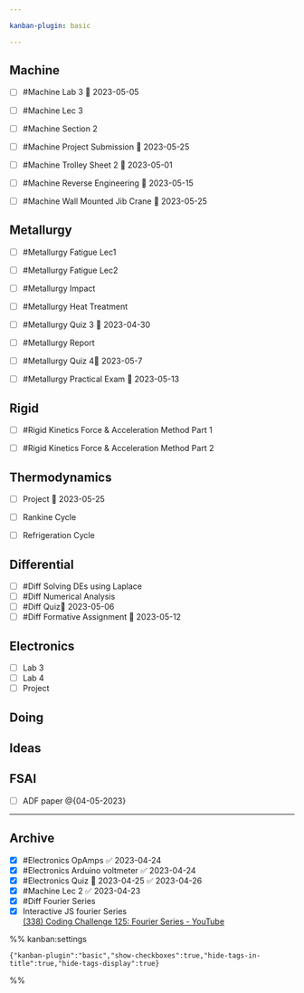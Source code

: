 ```yaml
---

kanban-plugin: basic

---
```


## Machine

- [ ] #Machine Lab 3 📅 2023-05-05
- [ ] #Machine Lec 3
- [ ] #Machine Section 2
- [ ] #Machine Project Submission 📅 2023-05-25
- [ ] #Machine Trolley Sheet 2 📅 2023-05-01
- [ ] #Machine Reverse Engineering 📅 2023-05-15
- [ ] #Machine Wall Mounted Jib Crane 📅 2023-05-25


## Metallurgy

- [ ] #Metallurgy Fatigue Lec1
- [ ] #Metallurgy Fatigue Lec2
- [ ] #Metallurgy  Impact
- [ ] #Metallurgy Heat Treatment
- [ ] #Metallurgy Quiz 3 📅 2023-04-30
- [ ] #Metallurgy Report
- [ ] #Metallurgy Quiz 4📅 2023-05-7
- [ ] #Metallurgy Practical Exam 📅 2023-05-13


## Rigid

- [ ] #Rigid Kinetics Force & Acceleration Method Part 1
- [ ] #Rigid Kinetics Force & Acceleration Method Part 2


## Thermodynamics

- [ ] Project 📅 2023-05-25
- [ ] Rankine Cycle
- [ ] Refrigeration Cycle


## Differential

- [ ] #Diff Solving DEs using Laplace
- [ ] #Diff Numerical Analysis
- [ ] #Diff Quiz📅 2023-05-06
- [ ] #Diff Formative Assignment 📅 2023-05-12

## Electronics
- [ ] Lab 3
- [ ] Lab 4
- [ ] Project

## Doing



## Ideas



## FSAI

- [ ] ADF paper @{04-05-2023}


***

## Archive

- [x] #Electronics OpAmps ✅ 2023-04-24
- [x] #Electronics Arduino voltmeter ✅ 2023-04-24
- [x] #Electronics Quiz 📅 2023-04-25 ✅ 2023-04-26
- [x] #Machine Lec 2 ✅ 2023-04-23
- [x] #Diff Fourier Series
- [x] Interactive JS fourier Series<br>[(338) Coding Challenge 125: Fourier Series - YouTube](https://www.youtube.com/watch?v=Mm2eYfj0SgA)

%% kanban:settings
```
{"kanban-plugin":"basic","show-checkboxes":true,"hide-tags-in-title":true,"hide-tags-display":true}
```
%%